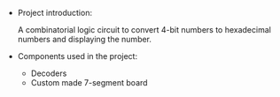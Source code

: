 * Project introduction:

  A combinatorial logic circuit to convert 4-bit numbers to hexadecimal numbers and displaying the number.

* Components used in the project:

  - Decoders
  - Custom made 7-segment board

  
